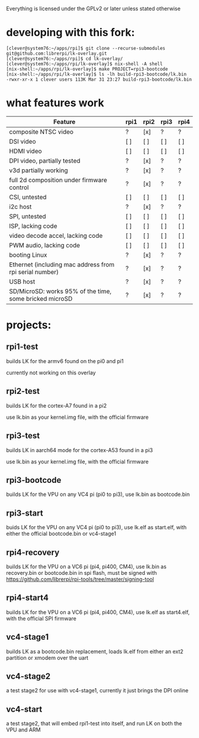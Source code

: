 Everything is licensed under the GPLv2 or later unless stated otherwise

# developing with this fork:
```
[clever@system76:~/apps/rpi]$ git clone --recurse-submodules git@github.com:librerpi/lk-overlay.git
[clever@system76:~/apps/rpi]$ cd lk-overlay/
[clever@system76:~/apps/rpi/lk-overlay]$ nix-shell -A shell
[nix-shell:~/apps/rpi/lk-overlay]$ make PROJECT=rpi3-bootcode
[nix-shell:~/apps/rpi/lk-overlay]$ ls -lh build-rpi3-bootcode/lk.bin
-rwxr-xr-x 1 clever users 113K Mar 31 23:27 build-rpi3-bootcode/lk.bin
```

# what features work

| Feature                                                  | rpi1 | rpi2 | rpi3 | rpi4 |
| -------------------------------------------------------- | ---- | ---- | ---- | ---- |
| composite NTSC video                                     | ?    | [x]  | ?    | ?    |
| DSI video                                                | [ ]  | [ ]  | [ ]  | [ ]  |
| HDMI video                                               | [ ]  | [ ]  | [ ]  | [ ]  |
| DPI video, partially tested                              | ?    | [x]  | ?    | ?    |
| v3d partially working                                    | ?    | [x]  | ?    | ?    |
| full 2d composition under firmware control               | ?    | [x]  | ?    | ?    |
| CSI, untested                                            | [ ]  | [ ]  | [ ]  | [ ]  |
| i2c host                                                 | ?    | [x]  | ?    | ?    |
| SPI, untested                                            | [ ]  | [ ]  | [ ]  | [ ]  |
| ISP, lacking code                                        | [ ]  | [ ]  | [ ]  | [ ]  |
| video decode accel, lacking code                         | [ ]  | [ ]  | [ ]  | [ ]  |
| PWM audio, lacking code                                  | [ ]  | [ ]  | [ ]  | [ ]  |
| booting Linux                                            | ?    | [x]  | ?    | ?    |
| Ethernet (including mac address from rpi serial number)  | ?    | [x]  | ?    | ?    |
| USB host                                                 | ?    | [x]  | ?    | ?    |
| SD/MicroSD: works 95% of the time, some bricked microSD  | ?    | [x]  | ?    | ?    |

# projects:
## rpi1-test
builds LK for the armv6 found on the pi0 and pi1

currently not working on this overlay

## rpi2-test
builds LK for the cortex-A7 found in a pi2

use lk.bin as your kernel.img file, with the official firmware

## rpi3-test
builds LK in aarch64 mode for the cortex-A53 found in a pi3

use lk.bin as your kernel.img file, with the official firmware

## rpi3-bootcode
builds LK for the VPU on any VC4 pi (pi0 to pi3), use lk.bin as bootcode.bin

## rpi3-start
buids LK for the VPU on any VC4 pi (pi0 to pi3), use lk.elf as start.elf, with either the official bootcode.bin or vc4-stage1

## rpi4-recovery
builds LK for the VPU on a VC6 pi (pi4, pi400, CM4), use lk.bin as recovery.bin or bootcode.bin in spi flash, must be signed with https://github.com/librerpi/rpi-tools/tree/master/signing-tool

## rpi4-start4
builds LK for the VPU on a VC6 pi (pi4, pi400, CM4), use lk.elf as start4.elf, with the official SPI firmware

## vc4-stage1
builds LK as a bootcode.bin replacement, loads lk.elf from either an ext2 partition or xmodem over the uart

## vc4-stage2
a test stage2 for use with vc4-stage1, currently it just brings the DPI online

## vc4-start
a test stage2, that will embed rpi1-test into itself, and run LK on both the VPU and ARM
